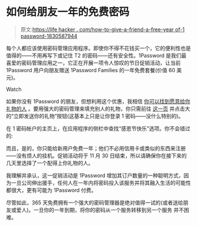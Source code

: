 # 如何给朋友一年的免费密码

> 原文:[https://life hacker . com/how-to-give-a-friend-a-free-year of-1 password-1830587944](https://lifehacker.com/how-to-give-a-friend-a-free-year-of-1password-1830587944)

每个人都应该使用密码管理应用程序。即使你不得不花钱买一个，它的便利性也是值得的——不用再写下或记住 T2 的密码——还有安全性。1Password 是我们最喜爱的密码管理应用之一，它正在开展一项令人惊叹的节日促销活动，让当前 1Password 用户向朋友赠送 1Password Families 的一年免费套餐(价值 60 美元)。

Watch

如果你没有 1Password 的朋友，但想利用这个优惠，我相信 [你可以找到愿意给你礼物的人](https://www.reddit.com/r/1Password/) 。要用强大的密码管理来填充别人的礼物，你只需前往 [这一页](https://1password.com/thanksgiving/) 并点击大的“立即发送你的礼物”按钮(这基本上只是让你登录 1 密码——没什么特别的)。

在 1 密码帐户的主页上，在应用程序的侧栏中查找“感恩节快乐”选项。你不会错过的:

而且，是的，你只能给新用户免费一年；他们不必用信用卡或类似的东西来注册——没有烦人的挂机。促销活动将于 11 月 30 日结束，所以请确保你在接下来的几天里选择了一个配得上你礼物的人。

我理解并承认，这一促销活动是 1Password 增加其订户数量的一种聪明方式，因为一旦公司伸出援手，任何人在一年内将密码投入该服务并将其融入生活的可能性都很大，更有可能为 1Password 付费。

尽管如此，365 天免费拥有一个强大的密码管理器是绝对值得一试的(或者送给朋友或爱人)。一旦你的一年到期，将你的密码从一个服务转移到另一个服务 并不困难。
